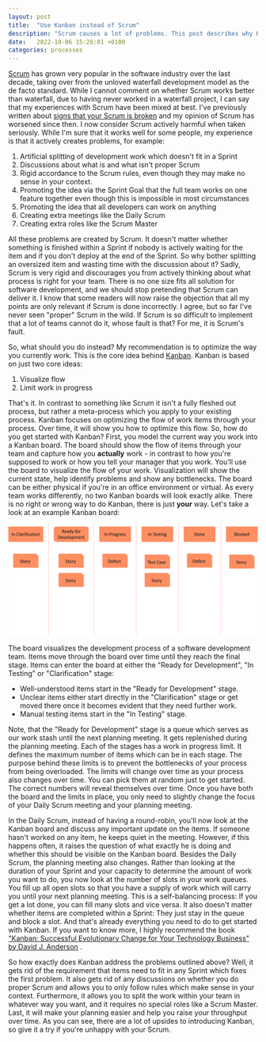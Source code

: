 ```yaml
---
layout: post
title:  "Use Kanban instead of Scrum"
description: "Scrum causes a lot of problems. This post describes why Kanban might be the better choice for many teams and how to get started."
date:   2022-10-06 15:26:01 +0100
categories: processes
---
```

[Scrum](https://scrumguides.org/index.html) has grown very popular in the software industry over the
last decade, taking over from the unloved waterfall development model as the de facto standard.
While I cannot comment on whether Scrum works better than
waterfall, due to having never worked in a waterfall project, I can say that my experiences
with Scrum have been mixed at best. I've previously written
about [signs that your Scrum is broken](https://thinkingsideways.net/processes/how-not-to-do-scrum.html)
and my opinion of Scrum has worsened since then. I now consider Scrum actively harmful when taken
seriously. While I'm sure that it works well for some people, my experience is that it actively
creates problems, for example:

1. Artificial splitting of development work which doesn't fit in a Sprint
2. Discussions about what is and what isn't proper Scrum
3. Rigid accordance to the Scrum rules, even though they may make no sense in your context.
4. Promoting the idea via the Sprint Goal that the full team works on one feature together even
   though this is impossible in most circumstances
5. Promoting the idea that all developers can work on anything
6. Creating extra meetings like the Daily Scrum
7. Creating extra roles like the Scrum Master

All these problems are created by Scrum. It doesn't matter whether
something is finished within a Sprint if nobody is actively waiting for the item and if you don't
deploy at the end of the Sprint. So why bother splitting an oversized item and wasting time
with the discussion about it? Sadly, Scrum is very rigid and discourages you from
actively thinking about what process is right for your team. There is no one size fits all solution
for software development,
and we should stop pretending that Scrum can deliver it. I know that some readers will now raise
the objection that all my points are only relevant if Scrum is done incorrectly. I agree, but so far
I've never seen "proper" Scrum in the wild. If Scrum is so difficult to implement that a lot of
teams
cannot do it, whose fault is that? For me, it is Scrum's fault.

So, what should you do instead? My recommendation is to optimize the way you currently work. This is
the core idea behind [Kanban](https://en.wikipedia.org/wiki/Kanban_(development)). Kanban is based
on just two core ideas:

1. Visualize flow
2. Limit work in progress

That's it. In contrast to something like Scrum it isn't a fully fleshed out process, but rather a
meta-process which you apply to your existing process. Kanban focuses on optimizing the flow of work
items through your process. Over time, it will show you how to optimize this flow. So, how do you
get
started with Kanban? First, you model the current way you work into a Kanban board. The
board should show the flow of items through your team and capture how you **actually** work - in
contrast to how
you're supposed to work or how you tell your manager that you work. You'll use the board to
visualize the flow of your work. Visualization will show the current state, help identify problems
and show any
bottlenecks. The board can be either physical if you're in an office environment or virtual. As
every team works differently, no two Kanban boards will look exactly alike. There is no
right or wrong way to do Kanban, there is just **your** way. Let's take a look at an example Kanban
board:

![kanban board](/images/kanbanboard.png)

The board visualizes the development process of a software development team. Items move through the
board over time until they reach the final stage. Items can enter the board at either the "Ready for
Development", "In Testing" or "Clarification" stage:

- Well-understood items start in the "Ready for Development" stage.
- Unclear items either start directly in the "Clarification" stage or get moved there once it
  becomes evident that they need further work.
- Manual testing items start in the "In Testing" stage.

Note, that the "Ready for Development" stage is a queue which serves as our work
stash until the next planning meeting. It gets replenished during the planning meeting.
Each of the stages has a work in progress limit. It
defines the maximum number of items which can be in each stage. The purpose behind these limits is
to prevent the bottlenecks of your process from being overloaded. The limits will change
over time
as your process also changes over time. You can pick them at random just to get started. The correct
numbers will reveal themselves over time. Once you have both the board and the limits in
place, you only need to slightly change the focus of your Daily Scrum meeting and your planning
meeting.

In the Daily Scrum, instead of having a round-robin, you'll now look at the Kanban board and
discuss any important update on the items. If someone hasn't worked on any item, he keeps quiet in
the meeting. However, if this happens often, it raises the question of what exactly he is doing and
whether this should be visible on the Kanban board. Besides the Daily Scrum, the planning meeting
also
changes. Rather than looking at the duration of your Sprint and your capacity to determine the
amount of work you want to do,
you now look at the number of slots in your work queues. You fill up all open slots so that you
have a supply of work which will carry you until your next planning meeting. This is a
self-balancing process: If you get a lot done, you can fill many slots and vice versa. It also
doesn't matter whether items are completed within a Sprint: They just stay
in the queue and block a slot. And that's already everything you need to do to get started with
Kanban. If you want to know more, I highly recommend the
book ["Kanban: Successful Evolutionary Change for
Your Technology Business" by David J. Anderson](https://www.goodreads.com/en/book/show/8086552-kanban)
.

So how exactly does Kanban address the problems outlined above? Well, it gets rid of the
requirement
that items need to fit in any Sprint which fixes the first problem. It also gets rid
of any discussions on whether you do proper Scrum and allows you to only follow rules which make
sense
in your context. Furthermore, it allows you to split the work within your team in whatever way you
want,
and it requires no special roles like a Scrum Master. Last, it will make your planning easier
and help you raise your throughput over time. As you can see, there are a lot of upsides to
introducing Kanban, so give it a try if you're unhappy with your Scrum.
